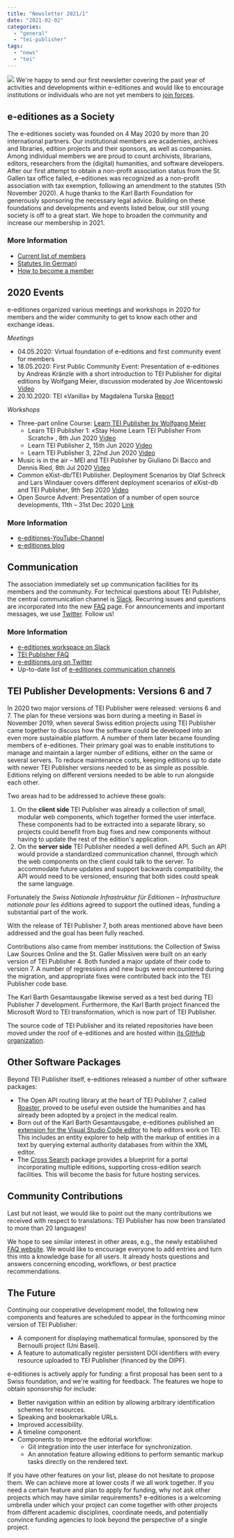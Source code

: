 ```yaml
---
title: "Newsletter 2021/1"
date: "2021-02-02"
categories: 
  - "general"
  - "tei-publisher"
tags: 
  - "news"
  - "tei"
---
```


![](/img/wordcloud-eeditiones-2021.png) We're happy to send our first newsletter covering the past year of activities and developments within e-editiones and would like to encourage institutions or individuals who are not yet members to [join forces](https://e-editiones.org/how-to-become-a-member/).

## e-editiones as a Society

The e-editiones society was founded on 4 May 2020 by more than 20 international partners. Our institutional members are academies, archives and libraries, edition projects and their sponsors, as well as companies. Among individual members we are proud to count archivists, librarians, editors, researchers from the (digital) humanities, and software developers. After our first attempt to obtain a non-profit association status from the St. Gallen tax office failed, e-editiones was recognized as a non-profit association with tax exemption, following an amendment to the statutes (5th November 2020). A huge thanks to the Karl Barth Foundation for generously sponsoring the necessary legal advice. Building on these foundations and developments and events listed below, our still young society is off to a great start. We hope to broaden the community and increase our membership in 2021.

### More Information

- [Current list of members](https://e-editiones.org/members/)
- [Statutes (in German)](https://e-editiones.org/statuten-des-vereins-e-editiones-german/)
- [How to become a member](https://e-editiones.org/how-to-become-a-member/)

## 2020 Events

e-editiones organized various meetings and workshops in 2020 for members and the wider community to get to know each other and exchange ideas.

_Meetings_

- 04.05.2020: Virtual foundation of e-editions and first community event for members
- 18.05.2020: First Public Community Event: Presentation of e-editiones by Andreas Kränzle with a short introduction to TEI Publisher for digital editions by Wolfgang Meier, discussion moderated by Joe Wicentowski [Video](https://youtu.be/LNbuyeh-vew)
- 20.10.2020: TEI «Vanilla» by Magdalena Turska [Report](https://e-editiones.org/tei-vanilla-meeting-summary/)

_Workshops_

- Three-part online Course: [Learn TEI Publisher by Wolfgang Meier](https://e-editiones.org/getting-started/)
    - Learn TEI Publisher 1: «Stay Home Learn TEI Publisher From Scratch» , 8th Jun 2020 [Video](https://www.youtube.com/watch?v=5qu94bhftpk)
    - Learn TEI Publisher 2, 15th Jun 2020 [Video](https://www.youtube.com/watch?v=5qu94bhftpk)
    - Learn TEI Publisher 3, 22nd Jun 2020 [Video](https://www.youtube.com/watch?v=FS36nYFlTbE)
- Music is in the air – MEI and TEI Publisher by Giuliano Di Bacco and Dennis Ried, 8th Jul 2020 [Video](https://e-editiones.org/wp-content/uploads/2020/07/MEI_4_GDB_DR.pdf)
- Common eXist-db/TEI Publisher. Deployment Scenarios by Olaf Schreck and Lars Windauer covers different deployment scenarios of eXist-db and TEI Publisher, 9th Sep 2020 [Video](https://youtu.be/sA7H2f6zKmI)
- Open Source Advent: Presentation of a number of open source developments, 11th – 31st Dec 2020 [Link](https://e-editiones.org/osa20/)

### More Information

- [e-editiones-YouTube-Channel](https://www.youtube.com/channel/UCAPhSZdBwFRCEFWNNYOC4Ww)
- [e-editiones blog](https://e-editiones.org/blog/)

## Communication

The association immediately set up communication facilities for its members and the community. For technical questions about TEI Publisher, the central communication channel is [Slack](https://e-editiones.slack.com/shared_invite/zt-e19jc03q-OFaVni~_lh6emSHen6pswg#/). Recurring issues and questions are incorporated into the new [FAQ](https://faq.teipublisher.com/) page. For announcements and important messages, we use [Twitter](https://twitter.com/EEditiones). Follow us!

### More Information

- [e-editiones workspace on Slack](https://e-editiones.slack.com/shared_invite/zt-e19jc03q-OFaVni~_lh6emSHen6pswg#/)
- [TEI Publisher FAQ](https://faq.teipublisher.com/)
- [e-editiones.org on Twitter](https://twitter.com/EEditiones)
- Up-to-date list of [e-editiones communication channels](https://e-editiones.org/get-in-touch/)

## TEI Publisher Developments: Versions 6 and 7

In 2020 two major versions of TEI Publisher were released: versions 6 and 7. The plan for these versions was born during a meeting in Basel in November 2019, when several Swiss edition projects using TEI Publisher came together to discuss how the software could be developed into an even more sustainable platform. A number of them later became founding members of e-editiones. Their primary goal was to enable institutions to manage and maintain a larger number of editions, either on the same or several servers. To reduce maintenance costs, keeping editions up to date with newer TEI Publisher versions needed to be as simple as possible. Editions relying on different versions needed to be able to run alongside each other.

Two areas had to be addressed to achieve these goals:

1. On the **client side** TEI Publisher was already a collection of small, modular web components, which together formed the user interface. These components had to be extracted into a separate library, so projects could benefit from bug fixes and new components without having to update the rest of the edition's application.
2. On the **server side** TEI Publisher needed a well defined API. Such an API would provide a standardized communication channel, through which the web components on the client could talk to the server. To accommodate future updates and support backwards compatibility, the API would need to be versioned, ensuring that both sides could speak the same language.

Fortunately the _Swiss Nationale Infrastruktur für Editionen – Infrastructure nationale pour les éditions_ agreed to support the outlined ideas, funding a substantial part of the work.

With the release of TEI Publisher 7, both areas mentioned above have been addressed and the goal has been fully reached.

Contributions also came from member institutions: the Collection of Swiss Law Sources Online and the St. Galler Missiven were built on an early version of TEI Publisher 4. Both funded a major update of their code to version 7. A number of regressions and new bugs were encountered during the migration, and appropriate fixes were contributed back into the TEI Publisher code base.

The Karl Barth Gesamtausgabe likewise served as a test bed during TEI Publisher 7 development. Furthermore, the Karl Barth project financed the Microsoft Word to TEI transformation, which is now part of TEI Publisher.

The source code of TEI Publisher and its related repositories have been moved under the roof of e-editiones and are hosted within [its GitHub organization](https://github.com/eeditiones).

## Other Software Packages

Beyond TEI Publisher itself, e-editiones released a number of other software packages:

- The Open API routing library at the heart of TEI Publisher 7, called [Roaster](https://e-editiones.org/roaster-an-open-api-router-for-exist/), proved to be useful even outside the humanities and has already been adopted by a project in the medical realm.
- Born out of the Karl Barth Gesamtausgabe, e-editiones published an [extension for the Visual Studio Code editor](https://e-editiones.org/vscode/) to help editors work on TEI. This includes an entity explorer to help with the markup of entities in a text by querying external authority databases from within the XML editor.
- The [Cross Search](https://e-editiones.org/cross-search/) package provides a blueprint for a portal incorporating multiple editions, supporting cross-edition search facilities. This will become the basis for future hosting services.

## Community Contributions

Last but not least, we would like to point out the many contributions we received with respect to translations: TEI Publisher has now been translated to more than 20 languages!

We hope to see similar interest in other areas, e.g., the newly established [FAQ website](https://faq.teipublisher.com). We would like to encourage everyone to add entries and turn this into a knowledge base for all users. It already hosts questions and answers concerning encoding, workflows, or best practice recommendations.

## The Future

Continuing our cooperative development model, the following new components and features are scheduled to appear in the forthcoming minor version of TEI Publisher:

- A component for displaying mathematical formulae, sponsored by the Bernoulli project (Uni Basel).
- A feature to automatically register persistent DOI identifiers with every resource uploaded to TEI Publisher (financed by the DIPF).

e-editiones is actively apply for funding: a first proposal has been sent to a Swiss foundation, and we're waiting for feedback. The features we hope to obtain sponsorship for include:

- Better navigation within an edition by allowing arbitrary identification schemes for resources.
- Speaking and bookmarkable URLs.
- Improved accessibility.
- A timeline component.
- Components to improve the editorial workflow:
    - Git integration into the user interface for synchronization.
    - An annotation feature allowing editions to perform semantic markup tasks directly on the rendered text.

If you have other features on your list, please do not hesitate to propose them. We can achieve more at lower costs if we all work together. If you need a certain feature and plan to apply for funding, why not ask other projects which may have similar requirements? e-editiones is a welcoming umbrella under which your project can come together with other projects from different academic disciplines, coordinate needs, and potentially convince funding agencies to look beyond the perspective of a single project.
